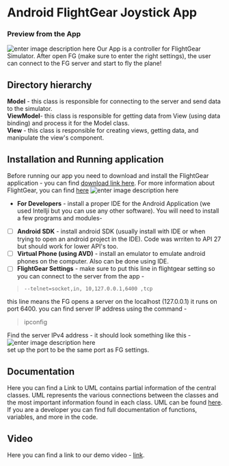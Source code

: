 
# Android FlightGear Joystick App  
### Preview from the App
![enter image description here](https://github.com/snir-david/JoyStickAndroid/blob/master/pictures/PreviewApp.png?raw=true)
Our App is a controller for FlightGear Simulator. After open FG (make sure to enter the right settings), the user can connect to the FG server and start to fly the plane!
## Directory hierarchy  
**Model** - this class is responsible for connecting to the server and send data to the simulator.\
**ViewModel**- this class is responsible for getting data from View (using data binding) and process it for the Model class.\
**View** - this class is responsible for creating views, getting data, and manipulate the view's component.  

## Installation and Running application  
Before running our app you need to download and install the FlightGear application - you can find [download link here](https://www.flightgear.org/download/). For more information about FlightGear, you can find [here](https://www.flightgear.org/)
![enter image description here](https://github.com/snir-david/JoyStickAndroid/blob/master/pictures/jetblue1.0.jpg?raw=true)
 - **For Developers** - install a proper IDE for the Android Application (we used Intellji but you can use any other software). You will need to install a few programs and modules-   
 - [ ] **Android SDK** - install android SDK (usually install with IDE or when trying to open an android project in the IDE). Code was wrriten to API 27 but should work for lower API's too. 
 - [ ] **Virtual Phone (using AVD)** -  install an emulator to emulate android phones on the computer. Also can be done using IDE. 
 - [ ] **FlightGear Settings** -  make sure to put this line in flightgear setting so you can connect to the server from the app - 
 >     --telnet=socket,in, 10,127.0.0.1,6400 ,tcp
this line means the FG opens a server on the localhost (127.0.0.1) it runs on port 6400.
you can find server IP address using the command - 

> ipconfig

Find the server IPv4 address - it should look something like this - 
![enter image description here](https://github.com/snir-david/JoyStickAndroid/blob/master/pictures/ipconfig.png?raw=true)\
set up the port to be the same port as FG settings.
## Documentation  

Here you can find a Link to UML contains partial information of the central classes. UML represents the various connections between the classes and the most important information found in each class. UML can be found [here](https://lucid.app/lucidchart/3ddfc71b-ecd1-4bf7-ac04-9e92169fd6d4/view?page=0_0#).   
If you are a developer you can find full documentation of functions, variables, and more in the code.  

## Video  

Here you can find a link to our demo video - [link](https://youtu.be/Ox2uRGX0ASA).  

